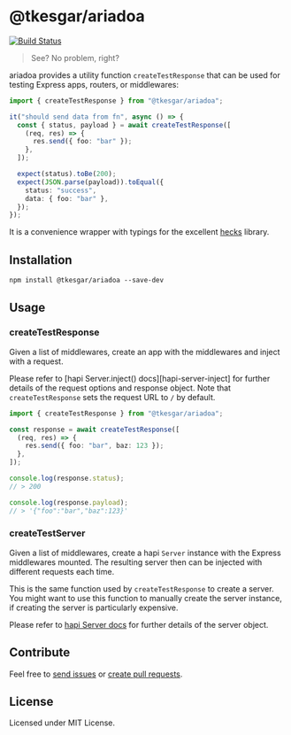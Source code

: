 # @tkesgar/ariadoa

[![Build Status](https://travis-ci.org/tkesgar/ariadoa.svg?branch=master)](https://travis-ci.org/tkesgar/ariadoa)

> See? No problem, right?

ariadoa provides a utility function `createTestResponse` that can be used for
testing Express apps, routers, or middlewares:

```ts
import { createTestResponse } from "@tkesgar/ariadoa";

it("should send data from fn", async () => {
  const { status, payload } = await createTestResponse([
    (req, res) => {
      res.send({ foo: "bar" });
    },
  ]);

  expect(status).toBe(200);
  expect(JSON.parse(payload)).toEqual({
    status: "success",
    data: { foo: "bar" },
  });
});
```

It is a convenience wrapper with typings for the excellent [hecks][hecks]
library.

## Installation

```
npm install @tkesgar/ariadoa --save-dev
```

## Usage

### createTestResponse

Given a list of middlewares, create an app with the middlewares and inject with
a request.

Please refer to [hapi Server.inject() docs][hapi-server-inject] for further
details of the request options and response object. Note that
`createTestResponse` sets the request URL to `/` by default.

```ts
import { createTestResponse } from "@tkesgar/ariadoa";

const response = await createTestResponse([
  (req, res) => {
    res.send({ foo: "bar", baz: 123 });
  },
]);

console.log(response.status);
// > 200

console.log(response.payload);
// > '{"foo":"bar","baz":123}'
```

### createTestServer

Given a list of middlewares, create a hapi `Server` instance with the Express
middlewares mounted. The resulting server then can be injected with different
requests each time.

This is the same function used by `createTestResponse` to create a server. You
might want to use this function to manually create the server instance, if
creating the server is particularly expensive.

Please refer to [hapi Server docs][hapi-server] for further details of the
server object.

## Contribute

Feel free to [send issues][issues] or [create pull requests][pulls].

## License

Licensed under MIT License.

[hapi-inject]: https://hapi.dev/api/#-await-serverinjectoptions
[hapi-server]: https://hapi.dev/api/#server
[hecks]: https://github.com/hapipal/hecks
[issues]: https://github.com/tkesgar/ariadoa/issues
[pulls]: https://github.com/tkesgar/ariadoa/pulls
